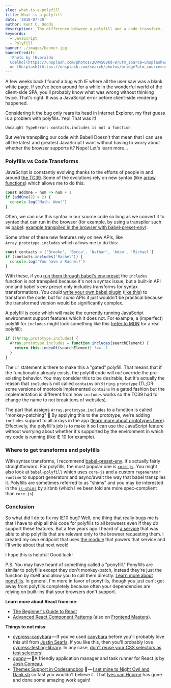 ```yaml
---
slug: what-is-a-polyfill
title: What is a polyfill
date: '2018-07-30'
author: Kent C. Dodds
description: _The difference between a polyfill and a code transform._
keywords:
  - JavaScript
  - Polyfill
banner: ./images/banner.jpg
bannerCredit:
  'Photo by [Everaldo
  Coelho](https://unsplash.com/photos/2GW4S08kd-8?utm_source=unsplash&utm_medium=referral&utm_content=creditCopyText)
  on [Unsplash](https://unsplash.com/search/photos/bridge?utm_source=unsplash&utm_medium=referral&utm_content=creditCopyText)'
---
```


A few weeks back I found a bug with IE where all the user saw was a blank white
page. If you've been around for a while in the wonderful world of the
client-side SPA, you'll probably know what was wrong without thinking twice.
That's right. It was a JavaScript error before client-side rendering happened.

Considering it the bug only rears its head in Internet Explorer, my first guess
is a problem with polyfills. Yep! That was it!

```
Uncaught TypeError: contacts.includes is not a function
```

But we're transpiling our code with Babel! Doesn't that mean that I can use all
the latest and greatest JavaScript I want without having to worry about whether
the browser supports it? Nope! Let's learn more...

### Polyfills vs Code Transforms

JavaScript is constantly evolving thanks to the efforts of people in and around
[the TC39](https://github.com/tc39). Some of the evolutions rely on new syntax
(like
[arrow functions](https://developer.mozilla.org/en-US/docs/Web/JavaScript/Reference/Functions/Arrow_functions))
which allows me to do this:

```js
const addOne = num => num + 1
if (addOne(2) > 2) {
  console.log('Math. Wow!')
}
```

Often, we can use this syntax in our source code so long as we convert it to
syntax that can run in the browser (for example, by using a transpiler such as
[babel](https://babeljs.io/):
[example transpiled in the browser with babel-preset-env](http://babeljs.io/repl/#?babili=false&browsers=ie%2010&build=&builtIns=false&spec=false&loose=false&code_lz=MYewdgzgLgBAhgEwQeTAUxgXhmArgWywD4cCYBqGARgCgBLAMxgApEV1mAmAShhJ5gBvGjBihIIADZoAdJJABzZgHIAsnCgALGTADqIAO4BCZdxoBfGkA&debug=false&forceAllTransforms=false&shippedProposals=false&circleciRepo=&evaluate=true&fileSize=false&sourceType=module&lineWrap=true&presets=env&prettier=false&targets=&version=6.26.0&envVersion=1.6.2)).

Some other of these new features rely on new APIs, like
`Array.prototype.includes` which allows me to do this:

```js
const contacts = ['Brooke', 'Becca', 'Nathan', 'Adam', 'Michael']
if (contacts.includes('Rachel')) {
  console.log('You have a Rachel!')
}
```

With these, if you
[run them through babel's env preset](http://babeljs.io/repl/#?babili=false&browsers=ie%2010&build=&builtIns=false&spec=false&loose=false&code_lz=MYewdgzgLgBKZQIbChGBeGBtA5AIQCcQQBrAUxwBoZ8zhhEqaA5RKAC0TCZwEEATRAFseAWQCWwTmQA2OALoAocQDMYACnhIUEAHTiwwGQFd-ZCOpwAlZO1k4AlA5gBvRTDjgIIGWV0yQAHNLAE0QYxhOADcyGEQYGylZAEJHRQBfRSA&debug=false&forceAllTransforms=false&shippedProposals=false&circleciRepo=&evaluate=true&fileSize=false&sourceType=module&lineWrap=true&presets=env&prettier=false&targets=&version=6.26.0&envVersion=1.6.2)
the `includes` function is not transpiled because it's not a syntax issue, but a
built-in API one and babel's env preset only includes transforms for syntax
transformations. You _could_
[write your own babel plugin](https://kentcdodds.com/talks/#writing-custom-babel-and-eslint-plugins-with-asts)
([like this](https://astexplorer.net/#/gist/538b72e2af148a14d7c0f5824b431cd6/47a57f42697199d6cfa1d4b1027951ef170a980e))
to transform the code, but for _some_ APIs it just wouldn't be practical because
the transformed version would be significantly complex.

A polyfill is code which will make the currently running JavaScript environment
support features which it does not. For example, a (imperfect) polyfill for
`includes` might look something like this
([refer to MDN](https://developer.mozilla.org/en-US/docs/Web/JavaScript/Reference/Global_Objects/Array/includes)
for a real polyfill):

```js
if (!Array.prototype.includes) {
  Array.prototype.includes = function includes(searchElement) {
    return this.indexOf(searchElement) !== -1
  }
}
```

The `if` statement is there to make this a "gated" polyfill. That means that if
the functionality already exists, the polyfill code will _not_ override the
pre-existing behavior. You may consider this to be desirable, but it's actually
the reason that `includes`is not called `contains` on `String.prototype` (TL;DR:
some versions of mootools implemented `contains` in a gated fashion but the
implementation is different from how `includes` works so the TC39 had to change
the name to not break tons of websites).

The part that assigns `Array.prototype.includes` to a function is called
"monkey-patching" 🐒 By applying this to the prototype, we're adding `includes`
support to all arrays in the app
([learn more about prototypes here](https://github.com/getify/You-Dont-Know-JS/blob/f0d591b6502c080b92e18fc470432af8144db610/this%20%26%20object%20prototypes/ch5.md)).
Effectively, the polyfill's job is to make it so I can use the JavaScript
feature without worrying about whether it's supported by the environment in
which my code is running (like IE 10 for example).

### Where to get transforms and polyfills

With syntax transforms, I recommend
[babel-preset-env](https://babeljs.io/docs/en/next/babel-preset-env.html). It's
actually fairly straightforward. For polyfills, the most popular one is
[`core-js`](https://www.npmjs.com/package/core-js). You might also look at
[`babel-polyfill`](https://babeljs.io/docs/en/next/babel-polyfill.html) which
uses `core-js` and a custom `regenerator runtime` to support generators and
async/await the way that babel transpiles it. Polyfills are sometimes referred
to as "shims" and you may be interested in the
[`js-shims`](https://github.com/airbnb/js-shims) by airbnb (which I've been told
are more spec-complient than `core-js`).

### Conclusion

So what did I do to fix my IE10 bug? Well, one thing that really bugs me is that
I have to ship all this code for polyfills to all browsers even if they _do_
support these features. But a few years ago I heard of
[a service](https://polyfill.io/) that was able to ship polyfills that are
relevant only to the browser requesting them. I created my own endpoint that
uses [the module](https://github.com/Financial-Times/polyfill-service) that
powers that service and I'll write about that next week!

I hope this is helpful! Good luck!

P.S. You may have heard of something called a "ponyfill." Ponyfills are similar
to polyfills except they don't monkey-patch, instead they're just the function
by itself and allow you to call them directly.
[Learn more about ponyfills](https://github.com/sindresorhus/ponyfill). In
general, I'm more in favor of ponyfills, though you just can't get away from
polyfills completely because often your dependencies are relying on built-ins
that your browsers don't support.

**Learn more about React from me**:

- [The Beginner's Guide to React](http://kcd.im/beginner-react)
- [Advanced React Component Patterns](http://kcd.im/advanced-react) (also on
  [Frontend Masters](https://frontendmasters.com/courses/advanced-react-patterns/)).

**Things to not miss**:

- [cypress-capybara](https://github.com/testdouble/cypress-capybara) — If you've
  used [capybara](https://github.com/teamcapybara/capybara) before you'll
  probably love this util from [Justin Searls](https://twitter.com/searls). If
  you like this, then you'll probably love
  [cypress-testing-library](https://github.com/kentcdodds/cypress-testing-library).
  In any case,
  [don't reuse your CSS selectors as test selectors](https://blog.kentcdodds.com/making-your-ui-tests-resilient-to-change-d37a6ee37269)!
- [guppy](https://github.com/joshwcomeau/guppy) — 🐠A friendly application
  manager and task runner for React.js by
  [Josh Comeau](https://twitter.com/joshwcomeau).
- [Themes Support in Codesandbox](https://twitter.com/CompuIves/status/1018871036719325184)
  🤩 — [I set mine to Night Owl and Dank.sh](http://kcd.im/mft) so fast you
  wouldn't believe it. That [Ives van Hoorne](https://twitter.com/CompuIves) has
  gone and done some amazing work again!
